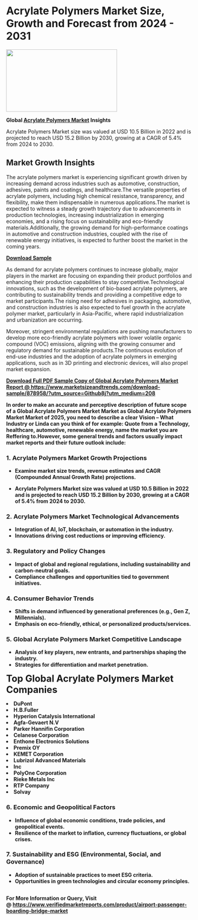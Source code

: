 <H1>Acrylate Polymers Market Size, Growth and Forecast from 2024 - 2031</H1><img class="aligncenter size-medium wp-image-584254" src="https://thirdeyenews.in/wp-content/uploads/2024/09/Global-Market-Research-300x168.jpeg" alt="" width="300" height="168" /><p><strong>Global&nbsp;<a href="https://www.marketsizeandtrends.com/download-sample/878958/?utm_source=Github8j?utm_medium=208">Acrylate Polymers Market</a> Insights</strong></p><p>Acrylate Polymers Market size was valued at USD 10.5 Billion in 2022 and is projected to reach USD 15.2 Billion by 2030, growing at a CAGR of 5.4% from 2024 to 2030.</p><p><h2>Market Growth Insights</h2> <p>The acrylate polymers market is experiencing significant growth driven by increasing demand across industries such as automotive, construction, adhesives, paints and coatings, and healthcare.The versatile properties of acrylate polymers, including high chemical resistance, transparency, and flexibility, make them indispensable in numerous applications.The market is expected to witness a steady growth trajectory due to advancements in production technologies, increasing industrialization in emerging economies, and a rising focus on sustainability and eco-friendly materials.Additionally, the growing demand for high-performance coatings in automotive and construction industries, coupled with the rise of renewable energy initiatives, is expected to further boost the market in the coming years.</p> <p><strong><a href="#">Download Sample</a></strong></p> <p>As demand for acrylate polymers continues to increase globally, major players in the market are focusing on expanding their product portfolios and enhancing their production capabilities to stay competitive.Technological innovations, such as the development of bio-based acrylate polymers, are contributing to sustainability trends and providing a competitive edge to market participants.The rising need for adhesives in packaging, automotive, and construction industries is also expected to fuel growth in the acrylate polymer market, particularly in Asia-Pacific, where rapid industrialization and urbanization are occurring.</p> <p>Moreover, stringent environmental regulations are pushing manufacturers to develop more eco-friendly acrylate polymers with lower volatile organic compound (VOC) emissions, aligning with the growing consumer and regulatory demand for sustainable products.The continuous evolution of end-use industries and the adoption of acrylate polymers in emerging applications, such as in 3D printing and electronic devices, will also propel market expansion.</p> <p><strong><a href="#"></p><p><span class=""><strong>Download Full PDF Sample Copy of Global Acrylate Polymers Market Report</strong> @ <a href="https://www.marketsizeandtrends.com/download-sample/878958/?utm_source=Github8j?utm_medium=208" target="_blank">https://www.marketsizeandtrends.com/download-sample/878958/?utm_source=Github8j?utm_medium=208</a></span></p><p>In order to make an accurate and perceptive description of future scope of a Global&nbsp;Acrylate Polymers Market Market as Global&nbsp;Acrylate Polymers Market Market of 2025, you need to describe a clear Vision &ndash; What Industry or Linda can you think of for example: Quote from a Technology, healthcare, automotive, renewable energy, name the market you are Reffering to.However, some general trends and factors usually impact market reports and their future outlook include:</p><h3>1.&nbsp;<strong>Acrylate Polymers Market Growth Projections</strong></h3><ul><li>Examine market size trends, revenue estimates and CAGR (Compounded Annual Growth Rate) projections.</li><li><p>Acrylate Polymers Market size was valued at USD 10.5 Billion in 2022 and is projected to reach USD 15.2 Billion by 2030, growing at a CAGR of 5.4% from 2024 to 2030.</p></li></ul><h3>2.&nbsp;<strong>Acrylate Polymers Market Technological Advancements</strong></h3><ul><li>Integration of AI, IoT, blockchain, or automation in the industry.</li><li>Innovations driving cost reductions or improving efficiency.</li></ul><h3>3.&nbsp;<strong>Regulatory and Policy Changes</strong></h3><ul><li>Impact of global and regional regulations, including sustainability and carbon-neutral goals.</li><li>Compliance challenges and opportunities tied to government initiatives.</li></ul><h3>4.&nbsp;<strong>Consumer Behavior Trends</strong></h3><ul><li>Shifts in demand influenced by generational preferences (e.g., Gen Z, Millennials).</li><li>Emphasis on eco-friendly, ethical, or personalized products/services.</li></ul><h3>5.&nbsp;<strong>Global Acrylate Polymers Market Competitive Landscape</strong></h3><ul><li>Analysis of key players, new entrants, and partnerships shaping the industry.</li><li>Strategies for differentiation and market penetration.</li></ul><p data-pm-slice="1 1 []"><span style="color: inherit; font-family: inherit; font-size: 25px;">Top Global Acrylate Polymers Market Companies</span></p><div class="" data-test-id=""><p><li>DuPont</li><li> H.B.Fuller</li><li> Hyperion Catalysis International</li><li> Agfa-Gevaert N.V</li><li> Parker Hannifin Corporation</li><li> Celanese Corporation</li><li> Enthone Electronics Solutions</li><li> Premix OY</li><li> KEMET Corporation</li><li> Lubrizol Advanced Materials</li><li> Inc</li><li> PolyOne Corporation</li><li> Rieke Metals Inc</li><li> RTP Company</li><li> Solvay</li></p></div><h3>6.&nbsp;<strong>Economic and Geopolitical Factors</strong></h3><ul><li>Influence of global economic conditions, trade policies, and geopolitical events.</li><li>Resilience of the market to inflation, currency fluctuations, or global crises.</li></ul><h3>7.&nbsp;<strong>Sustainability and ESG (Environmental, Social, and Governance)</strong></h3><ul><li>Adoption of sustainable practices to meet ESG criteria.</li><li>Opportunities in green technologies and circular economy principles.</li></ul><h2><strong style="font-size: 14px;">For More Information or Query, Visit @&nbsp;</strong><a style="background-color: #ffffff; font-size: 14px;" href="https://www.marketsizeandtrends.com/report/acrylate-polymers-market/" target="_blank">https://www.verifiedmarketreports.com/product/airport-passenger-boarding-bridge-market</a></h2>
